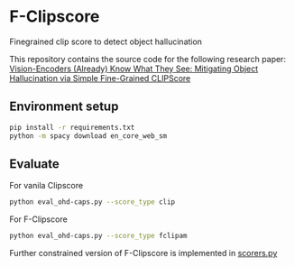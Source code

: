 # F-Clipscore
Finegrained clip score to detect object hallucination

This repository contains the source code for the following research paper:
[Vision-Encoders (Already) Know What They See: Mitigating Object Hallucination via Simple Fine-Grained CLIPScore]()

## Environment setup

```bash
pip install -r requirements.txt
python -m spacy download en_core_web_sm
```

## Evaluate

For vanila Clipscore
```bash
python eval_ohd-caps.py --score_type clip
```

For F-Clipscore
```bash
python eval_ohd-caps.py --score_type fclipam
```

Further constrained version of F-Clipscore is implemented in [scorers.py](scorers.py)